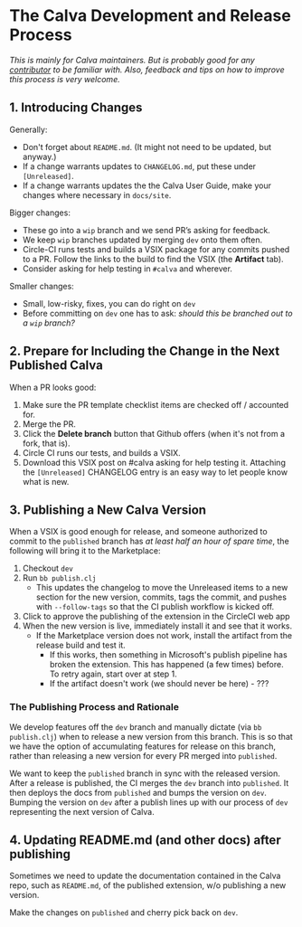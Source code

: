 # The Calva Development and Release Process

_This is mainly for Calva maintainers. But is probably good for any [contributor](https://github.com/BetterThanTomorrow/calva/wiki/How-to-Contribute) to be familiar with. Also, feedback and tips on how to improve this process is very welcome._

## 1. Introducing Changes

Generally:

* Don't forget about `README.md`. (It might not need to be updated, but anyway.)
* If a change warrants updates to `CHANGELOG.md`, put these under `[Unreleased]`.
* If a change warrants updates the the Calva User Guide, make your changes where necessary in `docs/site`. 

Bigger changes:

* These go into a `wip` branch and we send PR’s asking for feedback.
* We keep `wip` branches updated by merging  `dev` onto them often.
* Circle-CI runs tests and builds a VSIX package for any commits pushed to a PR. Follow the links to the build to find the VSIX (the **Artifact** tab).
* Consider asking for help testing in `#calva` and wherever.

Smaller changes:

* Small, low-risky, fixes, you can do right on `dev`
* Before committing on `dev` one has to ask: _should this be branched out to a `wip` branch?_

## 2. Prepare for Including the Change in the Next Published Calva

When a PR looks good:

1. Make sure the PR template checklist items are checked off / accounted for.
1. Merge the PR.
1. Click the **Delete branch** button that Github offers (when it's not from a fork, that is).
1. Circle CI runs our tests, and builds a VSIX.
1. Download this VSIX post on #calva asking for help testing it. Attaching the `[Unreleased]` CHANGELOG entry is an easy way to let people know what is new.

## 3. Publishing a New Calva Version

When a VSIX is good enough for release, and someone authorized to commit to the `published` branch has _at least half an hour of spare time_, the following will bring it to the Marketplace:

1. Checkout `dev`
1. Run `bb publish.clj`
   * This updates the changelog to move the Unreleased items to a new section for the new version, commits, tags the commit, and pushes with `--follow-tags` so that the CI publish workflow is kicked off.
1. Click to approve the publishing of the extension in the CircleCI web app
1. When the new version is live, immediately install it and see that it works.
   * If the Marketplace version does not work, install the artifact from the release build and test it.
      * If this works, then something in Microsoft's publish pipeline has broken the extension. This has happened (a few times) before. To retry again, start over at step 1.
      * If the artifact doesn't work (we should never be here) - ???

### The Publishing Process and Rationale

We develop features off the `dev` branch and manually dictate (via `bb publish.clj`) when to release a new version from this branch. This is so that we have the option of accumulating features for release on this branch, rather than releasing a new version for every PR merged into `published`.

We want to keep the `published` branch in sync with the released version. After a release is published, the CI merges the `dev` branch into `published`. It then deploys the docs from `published` and bumps the version on `dev`. Bumping the version on `dev` after a publish lines up with our process of `dev` representing the next version of Calva.

## 4. Updating README.md (and other docs) after publishing

Sometimes we need to update the documentation contained in the Calva repo, such as `README.md`, of the published extension, w/o publishing a new version.

Make the changes on `published` and cherry pick back on `dev`.
